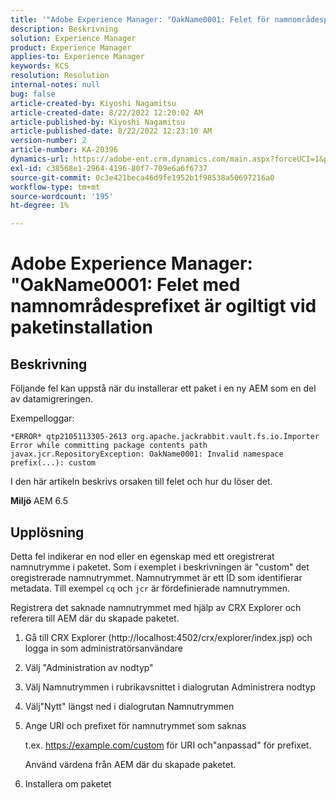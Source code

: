 ```yaml
---
title: '"Adobe Experience Manager: "OakName0001: Felet för namnområdesprefixet är ogiltigt under paketinstallationen'
description: Beskrivning
solution: Experience Manager
product: Experience Manager
applies-to: Experience Manager
keywords: KCS
resolution: Resolution
internal-notes: null
bug: false
article-created-by: Kiyoshi Nagamitsu
article-created-date: 8/22/2022 12:20:02 AM
article-published-by: Kiyoshi Nagamitsu
article-published-date: 8/22/2022 12:23:10 AM
version-number: 2
article-number: KA-20396
dynamics-url: https://adobe-ent.crm.dynamics.com/main.aspx?forceUCI=1&pagetype=entityrecord&etn=knowledgearticle&id=3431d625-b021-ed11-b83e-002248086696
exl-id: c38568e1-2964-4196-80f7-709e6a6f6737
source-git-commit: 0c3e421beca46d9fe1952b1f98538a50697216a0
workflow-type: tm+mt
source-wordcount: '195'
ht-degree: 1%

---
```


# Adobe Experience Manager: &quot;OakName0001: Felet med namnområdesprefixet är ogiltigt vid paketinstallation

## Beskrivning


Följande fel kan uppstå när du installerar ett paket i en ny AEM som en del av datamigreringen.

Exempelloggar:


```
*ERROR* qtp2105113305-2613 org.apache.jackrabbit.vault.fs.io.Importer Error while committing package contents path javax.jcr.RepositoryException: OakName0001: Invalid namespace prefix(...): custom
```




I den här artikeln beskrivs orsaken till felet och hur du löser det.

<b>Miljö</b>
AEM 6.5


## Upplösning


Detta fel indikerar en nod eller en egenskap med ett oregistrerat namnutrymme i paketet.
Som i exemplet i beskrivningen är &quot;custom&quot; det oregistrerade namnutrymmet.
Namnutrymmet är ett ID som identifierar metadata. Till exempel `cq` och `jcr` är fördefinierade namnutrymmen.

Registrera det saknade namnutrymmet med hjälp av CRX Explorer och referera till AEM där du skapade paketet.

1. Gå till CRX Explorer (http://localhost:4502/crx/explorer/index.jsp) och logga in som administratörsanvändare
2. Välj &quot;Administration av nodtyp&quot;
3. Välj Namnutrymmen i rubrikavsnittet i dialogrutan Administrera nodtyp
4. Välj&quot;Nytt&quot; längst ned i dialogrutan Namnutrymmen
5. Ange URI och prefixet för namnutrymmet som saknas

   t.ex. https://example.com/custom för URI och&quot;anpassad&quot; för prefixet.

   Använd värdena från AEM där du skapade paketet.

6. Installera om paketet
